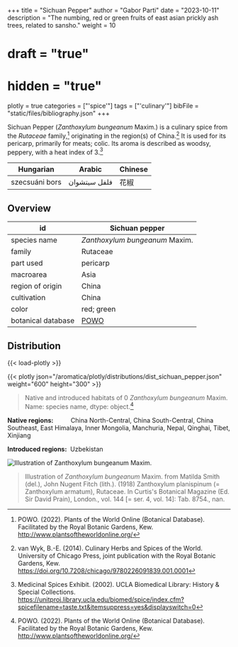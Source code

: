+++
title = "Sichuan Pepper"
author = "Gabor Parti"
date = "2023-10-11"
description = "The numbing, red or green fruits of east asian prickly ash trees, related to sansho."
weight = 10
# draft = "true"
# hidden = "true"
plotly = true
categories = ["'spice'"]
tags = ["'culinary'"]
bibFile = "static/files/bibliography.json"
+++

Sichuan Pepper (*Zanthoxylum bungeanum* Maxim.) is a culinary spice from the *Rutaceae* family,[^powo] originating in the region(s) of China.[^van_wyk_culinary_2014] It is used for its pericarp, primarily for meats; colic. Its aroma is described as woodsy, peppery, with a heat index of 3.[^ucla_medicinal_2002]

|   Hungarian  |   Arabic   |Chinese|
|--------------|------------|-------|
|szecsuáni bors|فلفل سيتشوان|   花椒  |

## Overview

|        id        |                   Sichuan pepper                  |
|------------------|---------------------------------------------------|
|   species name   |           *Zanthoxylum bungeanum* Maxim.          |
|      family      |                      Rutaceae                     |
|     part used    |                      pericarp                     |
|     macroarea    |                        Asia                       |
| region of origin |                       China                       |
|    cultivation   |                       China                       |
|       color      |                     red; green                    |
|botanical database|[POWO](https://powo.science.kew.org/taxon/775625-1)|

## Distribution

{{< load-plotly >}}

{{< plotly json="/aromatica/plotly/distributions/dist_sichuan_pepper.json" weight="600" height="300" >}}

>Native and introduced habitats of 0    *Zanthoxylum bungeanum* Maxim.
Name: species name, dtype: object.[^powo]

**Native regions:** &nbsp; &nbsp; &nbsp; &nbsp; &nbsp;China North-Central, China South-Central, China Southeast, East Himalaya, Inner Mongolia, Manchuria, Nepal, Qinghai, Tibet, Xinjiang

**Introduced regions:** &nbsp;Uzbekistan

![Illustration of *Zanthoxylum bungeanum* Maxim.](/images/illustrations/Sichuan_pepper.png?width=33vw&classes=shadow "Illustration of *Zanthoxylum bungeanum* Maxim. from Matilda Smith (del.), John Nugent Fitch (lith.). (1918) Zanthoxylum planispinum (= Zanthoxylum armatum), Rutaceae. In Curtis's Botanical Magazine (Ed. Sir David Prain), London., vol. 144 [= ser. 4, vol. 14]: Tab. 8754., nan.")

>Illustration of *Zanthoxylum bungeanum* Maxim. from Matilda Smith (del.), John Nugent Fitch (lith.). (1918) Zanthoxylum planispinum (= Zanthoxylum armatum), Rutaceae. In Curtis's Botanical Magazine (Ed. Sir David Prain), London., vol. 144 [= ser. 4, vol. 14]: Tab. 8754., nan.

[^powo]: POWO. (2022). Plants of the World Online (Botanical Database). Facilitated by the Royal Botanic Gardens, Kew. http://www.plantsoftheworldonline.org/
[^van_wyk_culinary_2014]: van Wyk, B.-E. (2014). Culinary Herbs and Spices of the World. University of Chicago Press, joint publication with the Royal Botanic Gardens, Kew. https://doi.org/10.7208/chicago/9780226091839.001.0001
[^ucla_medicinal_2002]: Medicinal Spices Exhibit. (2002). UCLA Biomedical Library: History & Special Collections. https://unitproj.library.ucla.edu/biomed/spice/index.cfm?spicefilename=taste.txt&itemsuppress=yes&displayswitch=0

